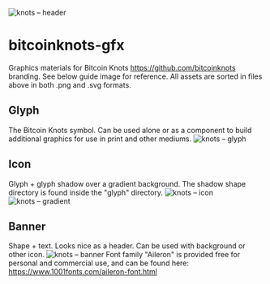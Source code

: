 ![knots – header](https://github.com/user-attachments/assets/babe83be-24fe-4a5f-a525-fa957deb0db9)
# bitcoinknots-gfx
Graphics materials for Bitcoin Knots https://github.com/bitcoinknots branding.
See below guide image for reference. All assets are sorted in files above in both .png and .svg formats.
## Glyph
The Bitcoin Knots symbol.
Can be used alone or as a component to build additional graphics for use in print and other mediums.
![knots – glyph](https://github.com/user-attachments/assets/9375b0bf-5c1c-49c2-9fc9-89656df6f816)
## Icon
Glyph + glyph shadow over a gradient background. The shadow shape directory is found inside the "glyph" directory.
![knots – icon](https://github.com/user-attachments/assets/6a6c7b85-6f1f-4e1a-843a-d686bef85e41)
![knots – gradient](https://github.com/user-attachments/assets/3945275f-d118-4f6f-bbf4-24982cd20d65)
## Banner
Shape + text. Looks nice as a header. Can be used with background or other icon.
![knots – banner](https://github.com/user-attachments/assets/5fed4ac3-3fe5-4c19-aadc-0200ffe4e0b4)
Font family "Aileron" is provided free for personal and commercial use, and can be found here:
https://www.1001fonts.com/aileron-font.html

